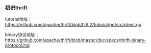 
### 初识thrift
tutorial地址：https://github.com/apache/thrift/blob/0.9.2/tutorial/go/src/client.go

binary协议地址：https://github.com/apache/thrift/blob/master/doc/specs/thrift-binary-protocol.md
